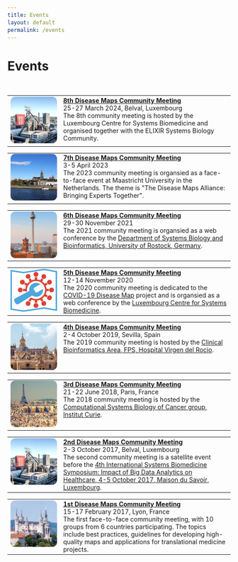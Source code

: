 ```yaml
---
title: Events
layout: default
permalink: /events
---
```


# Events

<br />

<table>
<tr>
<td style="width: 105px;" valign="top"><a href="/DMCM2024"><img src="../images/places/Belval2.png" alt="Lyon"/></a></td>
<td valign="top">
<strong><a href="/DMCM2024">8th Disease Maps Community Meeting</a></strong><br />
25-27 March 2024, Belval, Luxembourg<br />
The 8th community meeting is hosted by the Luxembourg Centre for Systems Biomedicine and organised together with the ELIXIR Systems Biology Community.
</td>
</tr>
</table> 

<table>
<tr>
<td style="width: 105px; height: 105 px" valign="top"><a href="/DMCM2023"><img src="../images/places/Maastricht1.png"/></a></td>
<td valign="top">
<strong><a href="/DMCM2023">7th Disease Maps Community Meeting</a></strong><br />
3-5 April 2023<br />
The 2023 community meeting is organsied as a face-to-face event at Maastricht University in the Netherlands. The theme is "The Disease Maps Alliance: Bringing Experts Together".
</td>
</tr>
</table>

<table>
<tr>
<td style="width: 105px; height: 105 px" valign="top"><a href="/DMCM2021"><img src="../images/places/Berlin.png"/></a></td>
<td valign="top">
<strong><a href="/DMCM2021">6th Disease Maps Community Meeting</a></strong><br />
29-30 November 2021<br />
The 2021 community meeting is organsied as a web conference by the <a href="https://www.sbi.uni-rostock.de//">Department of Systems Biology and Bioinformatics, University of Rostock, Germany</a>.
</td>
</tr>
</table>

<table>
<tr>
<td style="width: 105px;" valign="top"><a href="/DMCM2020"><img src="../images/places/covid-19-dm-logo.png"/></a></td>
<td valign="top">
<strong><a href="/DMCM2020">5th Disease Maps Community Meeting</a></strong><br />
12-14 November 2020<br />
The 2020 community meeting is dedicated to the <a href="https://covid.pages.uni.lu/map_curation">COVID-19 Disease Map</a> project and is organsied as a web conference by the <a target="_blank" href="https://wwwen.uni.lu/lcsb">Luxembourg Centre for Systems Biomedicine</a>.
</td>
</tr>
</table> 

<table>
<tr>
<td style="width: 105px;" valign="top"><a href="/DMCM2019"><img src="../images/places/Sevilla.png" alt="Sevilla"/></a></td>
<td valign="top">
<strong><a href="/DMCM2019">4th Disease Maps Community Meeting</a></strong><br />
2-4 October 2019, Sevilla, Spain<br />
The 2019 community meeting is hosted by the <a href="http://www.clinbioinfosspa.es/">Clinical Bioinformatics Area, FPS, Hospital Virgen del Rocio</a>.
</td>
</tr>
</table> 

<table>
<tr>
<td style="width: 105px;" valign="top"><a href="/DMCM2018"><img src="../images/places/Paris.png" alt="Paris"/></a></td>
<td valign="top">
<strong><a href="/DMCM2018">3rd Disease Maps Community Meeting</a></strong><br />
21-22 June 2018, Paris, France<br />
The 2018 community meeting is hosted by the <a href="https://sysbio.curie.fr/">Computational Systems Biology of Cancer group, Institut Curie</a>.
</td>
</tr>
</table> 

<table>
<tr>
<td style="width: 105px;" valign="top"><a href="/DMCM2017_2nd"><img src="../images/places/Belval2.png" alt="Lyon"/></a></td>
<td valign="top">
<strong><a href="/DMCM2017_2nd">2nd Disease Maps Community Meeting</a></strong><br />
2-3 October 2017, Belval, Luxembourg<br />
The second community meeting is a satellite event before the <a href="https://bigdata.uni.lu/" target="_blank">4th International Systems Biomedicine Symposium: Impact of Big Data Analytics on Healthcare, 4-5 October 2017, Maison du Savoir, Luxembourg</a>.
</td>
</tr>
</table> 

<table>
<tr>
<td style="width: 105px;" valign="top"><a href="/DMCM2017_1st"><img src="../images/places/Lyon4.png" alt="Lyon"/></a></td>
<td valign="top">
<strong><a href="/DMCM2017_1st">1st Disease Maps Community Meeting</a></strong><br />
15-17 February 2017, Lyon, France<br />
The first face-to-face community meeting, with 10 groups from 6 countries participating. The topics include best practices, guidelines for developing high-quality maps and applications for translational medicine projects.
</td>
</tr>
</table>
